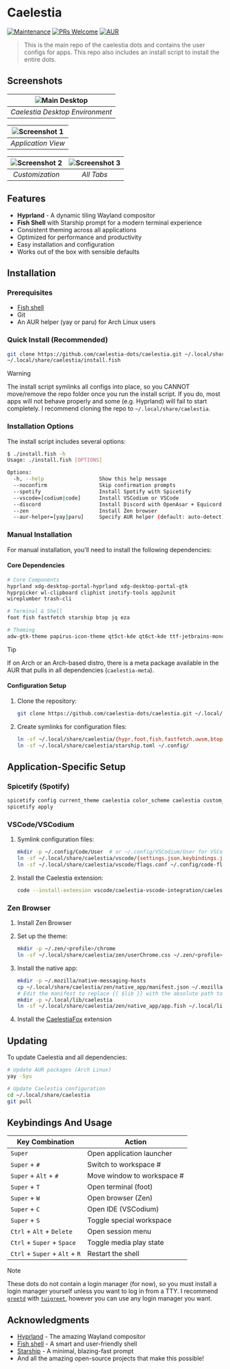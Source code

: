 # Caelestia

[![Maintenance](https://img.shields.io/badge/Maintained%3F-yes-green.svg)](https://github.com/caelestia-dots/caelestia/graphs/commit-activity)
[![PRs Welcome](https://img.shields.io/badge/PRs-welcome-brightgreen.svg?style=flat-square)](http://makeapullrequest.com)
[![AUR](https://img.shields.io/aur/version/caelestia-shell?color=1793D1&label=AUR%20Package)](https://aur.archlinux.org/packages/caelestia-shell)

> This is the main repo of the caelestia dots and contains the user configs for apps. This repo also includes an install script to install the entire dots.

## Screenshots

| ![Main Desktop](screenshots/main.png) | 
|:--:| 
| *Caelestia Desktop Environment* |

| ![Screenshot 1](screenshots/20251020210630.png) |
|:--:|
| *Application View* | *Terminal Workflow* |

| ![Screenshot 2](screenshots/20251020210651.png) | ![Screenshot 3](screenshots/20251020210714.png) |
|:--:|:--:|
| *Customization* | *All Tabs* |

## Features

-  **Hyprland** - A dynamic tiling Wayland compositor
-  **Fish Shell** with Starship prompt for a modern terminal experience
-  Consistent theming across all applications
-  Optimized for performance and productivity
-  Easy installation and configuration
-  Works out of the box with sensible defaults

##  Installation

### Prerequisites

- [Fish shell](https://github.com/fish-shell/fish-shell)
- Git
- An AUR helper (yay or paru) for Arch Linux users

### Quick Install (Recommended)

```bash
git clone https://github.com/caelestia-dots/caelestia.git ~/.local/share/caelestia
~/.local/share/caelestia/install.fish
```

> [!WARNING]
> The install script symlinks all configs into place, so you CANNOT
> move/remove the repo folder once you run the install script. If
> you do, most apps will not behave properly and some (e.g. Hyprland)
> will fail to start completely. I recommend cloning the repo to
> `~/.local/share/caelestia`.
### Installation Options

The install script includes several options:

```bash
$ ./install.fish -h
Usage: ./install.fish [OPTIONS]

Options:
  -h, --help                  Show this help message
  --noconfirm                 Skip confirmation prompts
  --spotify                   Install Spotify with Spicetify
  --vscode=[codium|code]      Install VSCodium or VSCode
  --discord                   Install Discord with OpenAsar + Equicord
  --zen                       Install Zen browser
  --aur-helper=[yay|paru]     Specify AUR helper (default: auto-detect)
```

### Manual Installation

For manual installation, you'll need to install the following dependencies:

#### Core Dependencies

```bash
# Core Components
hyprland xdg-desktop-portal-hyprland xdg-desktop-portal-gtk
hyprpicker wl-clipboard cliphist inotify-tools app2unit
wireplumber trash-cli

# Terminal & Shell
foot fish fastfetch starship btop jq eza

# Theming
adw-gtk-theme papirus-icon-theme qt5ct-kde qt6ct-kde ttf-jetbrains-mono-nerd
```

> [!TIP]
> If on Arch or an Arch-based distro, there is a meta package available in the AUR
> that pulls in all dependencies (`caelestia-meta`).



#### Configuration Setup

1. Clone the repository:
   ```bash
   git clone https://github.com/caelestia-dots/caelestia.git ~/.local/share/caelestia
   ```

2. Create symlinks for configuration files:
   ```bash
   ln -sf ~/.local/share/caelestia/{hypr,foot,fish,fastfetch,uwsm,btop} ~/.config/
   ln -sf ~/.local/share/caelestia/starship.toml ~/.config/
   ```

##  Application-Specific Setup

###  Spicetify (Spotify)

```bash
spicetify config current_theme caelestia color_scheme caelestia custom_apps marketplace
spicetify apply
```

###  VSCode/VSCodium

1. Symlink configuration files:
   ```bash
   mkdir -p ~/.config/Code/User  # or ~/.config/VSCodium/User for VSCodium
   ln -sf ~/.local/share/caelestia/vscode/{settings.json,keybindings.json} ~/.config/Code/User/
   ln -sf ~/.local/share/caelestia/vscode/flags.conf ~/.config/code-flags.conf
   ```

2. Install the Caelestia extension:
   ```bash
   code --install-extension vscode/caelestia-vscode-integration/caelestia-vscode-integration-*.vsix
   ```

###  Zen Browser

1. Install Zen Browser
2. Set up the theme:
   ```bash
   mkdir -p ~/.zen/<profile>/chrome
   ln -sf ~/.local/share/caelestia/zen/userChrome.css ~/.zen/<profile>/chrome/
   ```

3. Install the native app:
   ```bash
   mkdir -p ~/.mozilla/native-messaging-hosts
   cp ~/.local/share/caelestia/zen/native_app/manifest.json ~/.mozilla/native-messaging-hosts/caelestiafox.json
   # Edit the manifest to replace {{ $lib }} with the absolute path to ~/.local/lib/caelestia
   mkdir -p ~/.local/lib/caelestia
   ln -sf ~/.local/share/caelestia/zen/native_app/app.fish ~/.local/lib/caelestia/caelestiafox
   ```

4. Install the [CaelestiaFox](https://addons.mozilla.org/en-US/firefox/addon/caelestiafox) extension

##  Updating

To update Caelestia and all dependencies:

```bash
# Update AUR packages (Arch Linux)
yay -Syu

# Update Caelestia configuration
cd ~/.local/share/caelestia
git pull
```

##  Keybindings And Usage

| Key Combination | Action |
|----------------|--------|
| `Super` | Open application launcher |
| `Super` + `#` | Switch to workspace # |
| `Super` + `Alt` + `#` | Move window to workspace # |
| `Super` + `T` | Open terminal (foot) |
| `Super` + `W` | Open browser (Zen) |
| `Super` + `C` | Open IDE (VSCodium) |
| `Super` + `S` | Toggle special workspace |
| `Ctrl` + `Alt` + `Delete` | Open session menu |
| `Ctrl` + `Super` + `Space` | Toggle media play state |
| `Ctrl` + `Super` + `Alt` + `R` | Restart the shell |

> [!NOTE]
> These dots do not contain a login manager (for now), so you must install a
> login manager yourself unless you want to log in from a TTY. I recommend
> [`greetd`](https://sr.ht/~kennylevinsen/greetd) with
> [`tuigreet`](https://github.com/apognu/tuigreet), however you can use
> any login manager you want.


##  Acknowledgments

- [Hyprland](https://hyprland.org/) - The amazing Wayland compositor
- [Fish shell](https://fishshell.com/) - A smart and user-friendly shell
- [Starship](https://starship.rs/) - A minimal, blazing-fast prompt
- And all the amazing open-source projects that make this possible!
